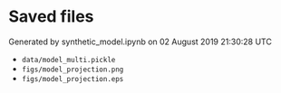# Saved files 


Generated by synthetic_model.ipynb on 02 August 2019 21:30:28 UTC

*  `data/model_multi.pickle` 
*  `figs/model_projection.png` 
*  `figs/model_projection.eps` 
